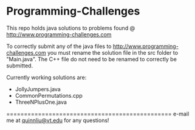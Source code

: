 Programming-Challenges
======================
This repo holds java solutions to problems found @  http://www.programming-challenges.com

To correctly submit any of the java files to http://www.programming-challenges.com you must rename the solution file in the src folder to "Main.java".
The C++ file do not need to be renamed to correctly be submitted.

Currently working solutions are:
  + JollyJumpers.java
  + CommonPermutations.cpp
  + ThreeNPlusOne.java

===============================================
e-mail me at quinnliu@vt.edu for any questions!